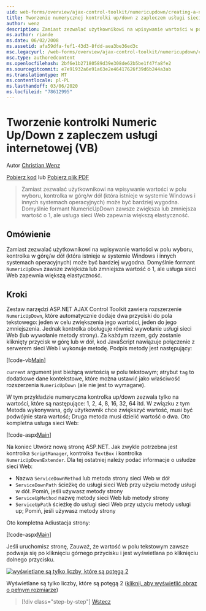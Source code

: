 ```yaml
---
uid: web-forms/overview/ajax-control-toolkit/numericupdown/creating-a-numeric-up-down-control-with-a-web-service-backend-vb
title: Tworzenie numerycznej kontrolki up/down z zapleczem usługi sieci Web (VB) | Microsoft Docs
author: wenz
description: Zamiast zezwalać użytkownikowi na wpisywanie wartości w polu wyboru, numeryczna kontrolka w górę/w dół (która istnieje w systemie Windows i innych systemach operacyjnych) może okazać się bardziej c...
ms.author: riande
ms.date: 06/02/2008
ms.assetid: afa59dfa-fef1-43d3-8fdd-aea3be36ed3c
msc.legacyurl: /web-forms/overview/ajax-control-toolkit/numericupdown/creating-a-numeric-up-down-control-with-a-web-service-backend-vb
msc.type: authoredcontent
ms.openlocfilehash: 2bf6e1b27180589d39e308de62b5be1f47fa8fe2
ms.sourcegitcommit: e7e91932a6e91a63e2e46417626f39d6b244a3ab
ms.translationtype: MT
ms.contentlocale: pl-PL
ms.lasthandoff: 03/06/2020
ms.locfileid: "78612995"
---
```

# <a name="creating-a-numeric-updown-control-with-a-web-service-backend-vb"></a>Tworzenie kontrolki Numeric Up/Down z zapleczem usługi internetowej (VB)

Autor [Christian Wenz](https://github.com/wenz)

[Pobierz kod](https://download.microsoft.com/download/9/3/f/93f8daea-bebd-4821-833b-95205389c7d0/numericupdown1.vb.zip) lub [Pobierz plik PDF](https://download.microsoft.com/download/2/d/c/2dc10e34-6983-41d4-9c08-f78f5387d32b/numericupdown1VB.pdf)

> Zamiast zezwalać użytkownikowi na wpisywanie wartości w polu wyboru, kontrolka w górę/w dół (która istnieje w systemie Windows i innych systemach operacyjnych) może być bardziej wygodna. Domyślnie formant NumericUpDown zawsze zwiększa lub zmniejsza wartość o 1, ale usługa sieci Web zapewnia większą elastyczność.

## <a name="overview"></a>Omówienie

Zamiast zezwalać użytkownikowi na wpisywanie wartości w polu wyboru, kontrolka w górę/w dół (która istnieje w systemie Windows i innych systemach operacyjnych) może być bardziej wygodna. Domyślnie formant `NumericUpDown` zawsze zwiększa lub zmniejsza wartość o 1, ale usługa sieci Web zapewnia większą elastyczność.

## <a name="steps"></a>Kroki

Zestaw narzędzi ASP.NET AJAX Control Toolkit zawiera rozszerzenie `NumericUpDown`, które automatycznie dodaje dwa przyciski do pola tekstowego: jeden w celu zwiększenia jego wartości, jeden do jego zmniejszenia. Jednak kontrolka obsługuje również wywołanie usługi sieci Web (lub wywołanie metody strony). Za każdym razem, gdy zostanie kliknięty przycisk w górę lub w dół, kod JavaScript nawiązuje połączenie z serwerem sieci Web i wykonuje metodę. Podpis metody jest następujący:

[!code-vb[Main](creating-a-numeric-up-down-control-with-a-web-service-backend-vb/samples/sample1.vb)]

`current` argument jest bieżącą wartością w polu tekstowym; atrybut `tag` to dodatkowe dane kontekstowe, które można ustawić jako właściwość rozszerzenia `NumericUpDown` (ale nie jest to wymagane).

W tym przykładzie numeryczna kontrolka up/down zezwala tylko na wartości, które są następujące: 1, 2, 4, 8, 16, 32, 64 itd. W związku z tym Metoda wykonywana, gdy użytkownik chce zwiększyć wartość, musi być podwójnie stara wartość; Druga metoda musi dzielić wartość o dwa. Oto kompletna usługa sieci Web:

[!code-aspx[Main](creating-a-numeric-up-down-control-with-a-web-service-backend-vb/samples/sample2.aspx)]

Na koniec Utwórz nową stronę ASP.NET. Jak zwykle potrzebna jest kontrolka `ScriptManager`, kontrolka `TextBox` i kontrolka `NumericUpDownExtender`. Dla tej ostatniej należy podać informacje o usłudze sieci Web:

- Nazwa `ServiceDownMethod` lub metoda strony sieci Web w dół
- `ServiceDownPath` ścieżkę do usługi sieci Web przy użyciu metody usługi w dół. Pomiń, jeśli używasz metody strony
- `ServiceUpMethod` nazwę metody sieci Web lub metody strony
- `ServiceUpPath` ścieżkę do usługi sieci Web przy użyciu metody usługi up; Pomiń, jeśli używasz metody strony

Oto kompletna Adiustacja strony:

[!code-aspx[Main](creating-a-numeric-up-down-control-with-a-web-service-backend-vb/samples/sample3.aspx)]

Jeśli uruchomisz stronę, Zauważ, że wartość w polu tekstowym zawsze podwaja się po kliknięciu górnego przycisku i jest wyświetlana po kliknięciu dolnego przycisku.

[![wyświetlane są tylko liczby, które są potęgą 2](creating-a-numeric-up-down-control-with-a-web-service-backend-vb/_static/image2.png)](creating-a-numeric-up-down-control-with-a-web-service-backend-vb/_static/image1.png)

Wyświetlane są tylko liczby, które są potęgą 2 ([kliknij, aby wyświetlić obraz o pełnym rozmiarze](creating-a-numeric-up-down-control-with-a-web-service-backend-vb/_static/image3.png))

> [!div class="step-by-step"]
> [Wstecz](creating-a-numeric-up-down-control-with-a-web-service-backend-cs.md)
